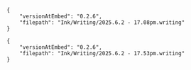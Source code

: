 
```handwritten-ink
{
	"versionAtEmbed": "0.2.6",
	"filepath": "Ink/Writing/2025.6.2 - 17.08pm.writing"
}
```


```handwritten-ink
{
	"versionAtEmbed": "0.2.6",
	"filepath": "Ink/Writing/2025.6.2 - 17.53pm.writing"
}
```
